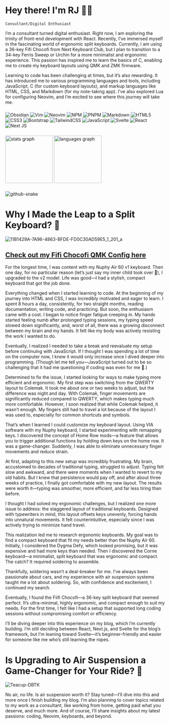 ###

# Hey there! I'm RJ 👋🏻

`Consultant/Digital Enthusiast`

I’m a consultant turned digital enthusiast. Right now, I am exploring the trinity of front-end development with React. Recently, I’ve immersed myself in the fascinating world of ergonomic split keyboards. Currently, I am using a 36-key Fifi Chocofi from Next Keyboard Club, but I plan to transition to a 34-key Ferris Sweep or Urchin for a more minimalist and ergonomic experience. This passion has inspired me to learn the basics of C, enabling me to create my keyboard layouts using QMK and ZMK firmware.

Learning to code has been challenging at times, but it’s also rewarding. It has introduced me to various programming languages and tools, including JavaScript, C (for custom keyboard layouts), and markup languages like HTML, CSS, and Markdown (for my note-taking app). I’ve also explored Lua for configuring Neovim, and I’m excited to see where this journey will take me.

###

![Obsidian](https://img.shields.io/badge/Obsidian-%23483699.svg?style=for-the-badge&logo=obsidian&logoColor=white)
![Vim](https://img.shields.io/badge/VIM-%2311AB00.svg?style=for-the-badge&logo=vim&logoColor=white)
![Neovim](https://img.shields.io/badge/NeoVim-%2357A143.svg?&style=for-the-badge&logo=neovim&logoColor=white)
![NPM](https://img.shields.io/badge/NPM-%23CB3837.svg?style=for-the-badge&logo=npm&logoColor=white)
![PNPM](https://img.shields.io/badge/pnpm-%234a4a4a.svg?style=for-the-badge&logo=pnpm&logoColor=f69220)
![Markdown](https://img.shields.io/badge/markdown-%23000000.svg?style=for-the-badge&logo=markdown&logoColor=white)
![HTML5](https://img.shields.io/badge/html5-%23E34F26.svg?style=for-the-badge&logo=html5&logoColor=white)
![CSS3](https://img.shields.io/badge/css3-%231572B6.svg?style=for-the-badge&logo=css3&logoColor=white)
![Bootstrap](https://img.shields.io/badge/bootstrap-%238511FA.svg?style=for-the-badge&logo=bootstrap&logoColor=white)
![TailwindCSS](https://img.shields.io/badge/tailwindcss-%2338B2AC.svg?style=for-the-badge&logo=tailwind-css&logoColor=white)
![JavaScript](https://img.shields.io/badge/javascript-%23323330.svg?style=for-the-badge&logo=javascript&logoColor=%23F7DF1E)
![Svelte](https://img.shields.io/badge/svelte-%23f1413d.svg?style=for-the-badge&logo=svelte&logoColor=white)
![React](https://img.shields.io/badge/react-%2320232a.svg?style=for-the-badge&logo=react&logoColor=%2361DAFB)
![Next JS](https://img.shields.io/badge/Next-black?style=for-the-badge&logo=next.js&logoColor=white)


###

<div align="left">
  <img src="https://github-readme-stats.vercel.app/api?username=ryanjayleyva&hide_title=false&hide_rank=false&show_icons=true&include_all_commits=true&count_private=true&disable_animations=false&theme=codeSTACKr&locale=en&hide_border=false&order=1" height="150" alt="stats graph"  />
  <img src="https://github-readme-stats.vercel.app/api/top-langs?username=ryanjayleyva&locale=en&hide_title=false&layout=compact&card_width=320&langs_count=5&theme=codeSTACKr&hide_border=false&order=2" height="150" alt="languages graph"  />
</div>

###

<picture>
  <source media="(prefers-color-scheme: dark)" srcset="https://raw.githubusercontent.com/ryanjayleyva/ryanjayleyva/output/github-snake-dark.svg" />
  <source media="(prefers-color-scheme: light)" srcset="https://raw.githubusercontent.com/ryanjayleyva/ryanjayleyva/output/github-snake.svg" />
  <img alt="github-snake" src="https://raw.githubusercontent.com/ryanjayleyva/ryanjayleya/output/github-snake.svg" />
</picture>

###

# Why I Made the Leap to a Split Keyboard? 🤔

![11B1429A-7A96-4863-BFDE-FD0C30AD59E5_1_201_a](https://github.com/user-attachments/assets/541db401-17e5-4a73-a8b1-d974b521657e)

## [Check out my Fifi Chocofi QMK Config here](https://github.com/ryanjayleyva/qmk-fifi-chocofi)

For the longest time, I was content with my Nuphy Air 60 v1 keyboard. Then one day, for no particular reason (let’s just say my inner child took over 🤣), I upgraded to the v2 model. Life was good—I had a stylish, compact keyboard that got the job done.

Everything changed when I started learning to code. At the beginning of my journey into HTML and CSS, I was incredibly motivated and eager to learn. I spent 8 hours a day, consistently, for two straight months, reading documentation, writing code, and practicing. But soon, the enthusiasm came with a cost. I began to notice finger fatigue creeping in. My hands started feeling numb after prolonged typing sessions, my typing speed slowed down significantly, and, worst of all, there was a growing disconnect between my brain and my hands. It felt like my body was actively resisting the work I wanted to do.

Eventually, I realized I needed to take a break and reevaluate my setup before continuing with JavaScript. If I thought I was spending a lot of time on the computer now, I knew it would only increase once I dived deeper into programming. (Though let me tell you—JavaScript turned out to be so challenging that it had me questioning if coding was even for me 🤣.)

Determined to fix the issue, I started looking for ways to make typing more efficient and ergonomic. My first step was switching from the QWERTY layout to Colemak. It took me about one or two weeks to adjust, but the difference was night and day. With Colemak, finger movements are significantly reduced compared to QWERTY, which makes typing much more comfortable. However, I soon realized that while Colemak helped, it wasn’t enough. My fingers still had to travel a lot because of the layout I was used to, especially for common shortcuts and symbols.

That’s when I learned I could customize my keyboard layout. Using VIA software with my Nuphy keyboard, I started experimenting with remapping keys. I discovered the concept of Home Row mods—a feature that allows you to trigger additional functions by holding down keys on the home row. It was a game-changer. Suddenly, I was able to eliminate unnecessary finger movements and reduce strain.

At first, adapting to this new setup was incredibly frustrating. My brain, accustomed to decades of traditional typing, struggled to adjust. Typing felt slow and awkward, and there were moments when I wanted to revert to my old habits. But I knew that persistence would pay off, and after about three weeks of practice, I finally got comfortable with my new layout. The results were worth it—typing was smoother, more efficient, and far less tiring than before.

I thought I had solved my ergonomic challenges, but I realized one more issue to address: the staggered layout of traditional keyboards. Designed with typewriters in mind, this layout offsets keys unevenly, forcing hands into unnatural movements. It felt counterintuitive, especially since I was actively trying to minimize hand travel.

This realization led me to research ergonomic keyboards. My goal was to find a compact keyboard that fit my needs better than the Nuphy Air 60. Initially, I considered the Dygma Defy, which looked promising, but it was expensive and had more keys than needed. Then I discovered the Corne keyboard—a minimalist, split keyboard that was ergonomic and compact. The catch? It required soldering to assemble.

Thankfully, soldering wasn’t a deal-breaker for me. I’ve always been passionate about cars, and my experience with air suspension systems taught me a lot about soldering. So, with confidence and excitement, I continued my search.

Eventually, I found the Fiifi Chocofi—a 36-key split keyboard that seemed perfect. It’s ultra-minimal, highly ergonomic, and compact enough to suit my needs. For the first time, I felt like I had a setup that supported long coding sessions without compromising comfort or efficiency.

I’ll be diving deeper into this experience on my blog, which I’m currently building. I’m still deciding between React, Next.js, and Svelte for the blog’s framework, but I’m leaning toward Svelte—it’s beginner-friendly and easier for someone like me who’s still learning the ropes.


# Is Upgrading to Air Suspension a Game-Changer for Your Ride? 💬

![Teacup-DBTK](https://github.com/user-attachments/assets/32e2743e-854a-45d1-b5fc-ed85d004740b)

No air, no life. Is air suspension worth it? Stay tuned—I’ll dive into this and more once I finish building my blog. I’m also planning to cover topics related to my work as a consultant, like working from home, getting paid what you deserve, and much more. And of course, I’ll share insights about my latest passions: coding, Neovim, keyboards, and beyond.
